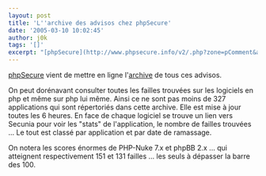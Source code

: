 ```yaml
---
layout: post
title: 'L''archive des advisos chez phpSecure'
date: '2005-03-10 10:02:45'
author: j0k
tags: '[]'
excerpt: "[phpSecure](http://www.phpsecure.info/v2/.php?zone=pComment&amp;d=1110378260&amp;l=fr) vient de mettre en ligne l'[archive](http://www.phpsecure.info/v2/zone/pVulns) de tous ces advisos.     \nOn peut dorénavant consulter toutes les failles trouvées sur les logiciels en php et même sur php lui même. Ainsi ce ne sont pas moins de 327 applications qui      …"
---
```


[phpSecure](http://www.phpsecure.info/v2/.php?zone=pComment&amp;d=1110378260&amp;l=fr) vient de mettre en ligne l'[archive](http://www.phpsecure.info/v2/zone/pVulns) de tous ces advisos.

On peut dorénavant consulter toutes les failles trouvées sur les logiciels en php et même sur php lui même. Ainsi ce ne sont pas moins de 327 applications qui sont répertoriés dans cette archive. Elle est mise à jour toutes les 6 heures.   En face de chaque logiciel se trouve un lien vers Secunia pour voir les "stats" de l'application, le nombre de failles trouvées ...   Le tout est classé par application et par date de ramassage.

On notera les scores énormes de PHP-Nuke 7.x et phpBB 2.x ... qui atteignent respectivement 151 et 131 failles ... les seuls à dépasser la barre des 100.
